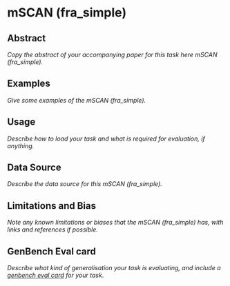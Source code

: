 # mSCAN (fra_simple)

## Abstract
*Copy the abstract of your accompanying paper for this task here mSCAN (fra_simple).*

## Examples
*Give some examples of the mSCAN (fra_simple).*

## Usage
*Describe how to load your task and what is required for evaluation, if anything.*

## Data Source
*Describe the data source for this mSCAN (fra_simple).*

## Limitations and Bias
*Note any known limitations or biases that the mSCAN (fra_simple) has, with links and references if possible.*

## GenBench Eval card
*Describe what kind of generalisation your task is evaluating, and include a [genbench eval card](https://genbench.org/eval_cards/) for your task*.
